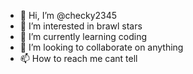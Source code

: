 - 👋 Hi, I’m @checky2345
- 👀 I’m interested in brawl stars
- 🌱 I’m currently learning coding
- 💞️ I’m looking to collaborate on anything
- 📫 How to reach me cant tell

<!---
checky2345/checky2345 is a ✨ special ✨ repository because its `README.md` (this file) appears on your GitHub profile.
You can click the Preview link to take a look at your changes.
--->
